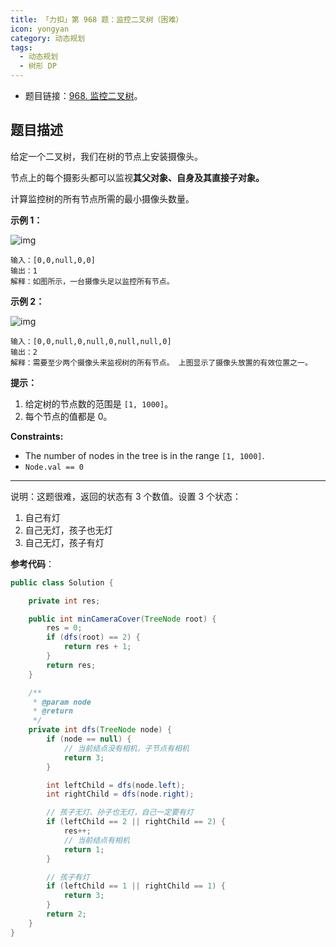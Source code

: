```yaml
---
title: 「力扣」第 968 题：监控二叉树（困难）
icon: yongyan
category: 动态规划
tags:
  - 动态规划
  - 树形 DP
---
```


+ 题目链接：[968. 监控二叉树](https://leetcode-cn.com/problems/binary-tree-cameras/)。

## 题目描述

给定一个二叉树，我们在树的节点上安装摄像头。

节点上的每个摄影头都可以监视**其父对象、自身及其直接子对象。**

计算监控树的所有节点所需的最小摄像头数量。

**示例 1：**

![img](https://assets.leetcode-cn.com/aliyun-lc-upload/uploads/2018/12/29/bst_cameras_01.png)

```
输入：[0,0,null,0,0]
输出：1
解释：如图所示，一台摄像头足以监控所有节点。
```

**示例 2：**

![img](https://assets.leetcode-cn.com/aliyun-lc-upload/uploads/2018/12/29/bst_cameras_02.png)

```
输入：[0,0,null,0,null,0,null,null,0]
输出：2
解释：需要至少两个摄像头来监视树的所有节点。 上图显示了摄像头放置的有效位置之一。
```

**提示：**

1. 给定树的节点数的范围是 `[1, 1000]`。
2. 每个节点的值都是 0。

**Constraints:**

- The number of nodes in the tree is in the range `[1, 1000]`.
- `Node.val == 0`

---

说明：这题很难，返回的状态有 3 个数值。设置 3 个状态：
1. 自己有灯
2. 自己无灯，孩子也无灯
3. 自己无灯，孩子有灯

**参考代码**：


```java
public class Solution {

    private int res;

    public int minCameraCover(TreeNode root) {
        res = 0;
        if (dfs(root) == 2) {
            return res + 1;
        }
        return res;
    }

    /**
     * @param node
     * @return
     */
    private int dfs(TreeNode node) {
        if (node == null) {
            // 当前结点没有相机，子节点有相机
            return 3;
        }

        int leftChild = dfs(node.left);
        int rightChild = dfs(node.right);

        // 孩子无灯、孙子也无灯，自己一定要有灯
        if (leftChild == 2 || rightChild == 2) {
            res++;
            // 当前结点有相机
            return 1;
        }

        // 孩子有灯
        if (leftChild == 1 || rightChild == 1) {
            return 3;
        }
        return 2;
    }
}
```